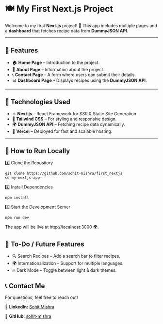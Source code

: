 # 🍽️ My First Next.js Project

Welcome to my first **Next.js** project! 🚀 This app includes multiple pages and a **dashboard** that fetches recipe data from **DummyJSON API**.

---

## 📌 **Features**
- 🏠 **Home Page** – Introduction to the project.
- 📄 **About Page** – Information about the project.
- 📞 **Contact Page** – A form where users can submit their details.
- 📊 **Dashboard Page** – Displays recipes using the **DummyJSON API**.

---

## 🔧 **Technologies Used**
- ⚛️ **Next.js** – React Framework for SSR & Static Site Generation.
- 🎨 **Tailwind CSS** – For styling and responsive design.
- 🌍 **DummyJSON API** – Fetching recipe data dynamically.
- 🚀 **Vercel** – Deployed for fast and scalable hosting.

---

## 🚀 How to Run Locally
1️⃣ Clone the Repository
```
git clone https://github.com/sohit-mishra/first_nextjs
cd my-nextjs-app
```

2️⃣ Install Dependencies
```
npm install
```

3️⃣ Start the Development Server
```
npm run dev

```
The app will be live at http://localhost:3000 🌍.


## 📌 To-Do / Future Features
- 🔍 Search Recipes – Add a search bar to filter recipes.
- 🌍 Internationalization – Support for multiple languages.
- 🔥 Dark Mode – Toggle between light & dark themes.


## 📞 Contact Me
For questions, feel free to reach out!

📧 **LinkedIn:** [Sohit Mishra](https://www.linkedin.com/in/sohitmishra/)  

🔗 **GitHub:** [sohit-mishra](https://github.com/sohit-mishra)
